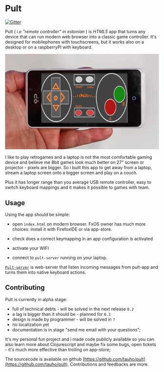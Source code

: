 # Pult

[![Gitter](https://badges.gitter.im/Join%20Chat.svg)](https://gitter.im/tauho/pult?utm_source=badge&utm_medium=badge&utm_campaign=pr-badge&utm_content=badge)

Pult ( *i.e "remote controller" in estonian* ) is *HTML5* app that turns any device that can run modern web browser into a classic game controller. 
It's designed for mobilephones with touchscreens, but it works also on a desktop or on a raspberryPI with keyboard.

![Pult](img/pult.png)

I like to play retrogames and a laptop is not the most comfortable gaming device and believe me 8bit games look much better on 27" screen or projector - pixels are bigger. So i built this app to get away from a laptop, stream a laptop screen onto a bigger screen and play on a couch.

Plus it has longer range than you average USB remote controller, easy to switch keyboard mappings and it makes it possible to games with team.


## Usage

Using the app should be simple:

 * open `index.html` on modern browser. FxOS owner has much more choices: install it with FirefoxIDE or via app-store.
 
 * check does a correct keymapping in an app configuration is activated
 * activate your WIFI
 * connect to `pult-server` running on your laptop.

[`Pult-server`](https://github.com/tauho/pult-server) is web-server that listen incoming messages from pult-app and turns them into native keyboard actions.


## Contributing

Pult is currently in alpha stage:

 * full of technical debts - will be solved in the next release `0.2`
 * a lag is bigger than it should be - planned for `0.3`
 * design is made by programmer - will be solved in `?`
 * no localization yet
 * documentation is in stage "send me email with your questions";

It's my personal fun project and i made code publicly available so you can also learn more about Clojurescript and maybe fix some bugs, open tickets - it's much more effective than trolling on app-store;

The sourcecode is available on github [https://github.com/tauho/pult](https://github.com/tauho/pult). 
Contributions and feedbacks are more.
